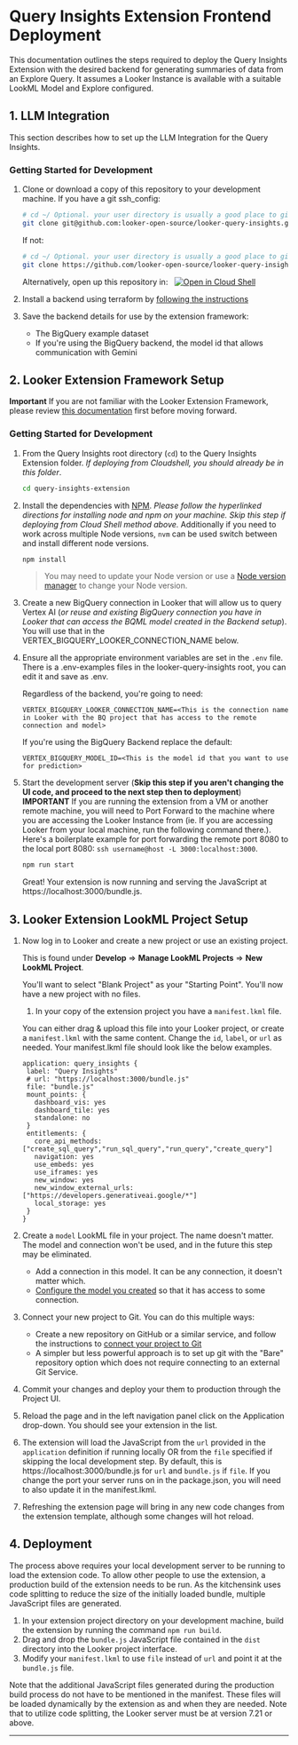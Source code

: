 # Query Insights Extension Frontend Deployment
This documentation outlines the steps required to deploy the Query Insights Extension with the desired backend for generating summaries of data from an Explore Query. It assumes a Looker Instance is available with a suitable LookML Model and Explore configured.

## 1. LLM Integration

This section describes how to set up the LLM Integration for the Query Insights.

### Getting Started for Development

1. Clone or download a copy of this repository to your development machine.
   If you have a git ssh_config:
   ```bash
   # cd ~/ Optional. your user directory is usually a good place to git clone to.
   git clone git@github.com:looker-open-source/looker-query-insights.git
   ```

   If not:
   ```bash
   # cd ~/ Optional. your user directory is usually a good place to git clone to.
   git clone https://github.com/looker-open-source/looker-query-insights.git
   ```
   Alternatively, open up this repository in: &nbsp;
   [![Open in Cloud Shell](https://gstatic.com/cloudssh/images/open-btn.svg)](https://shell.cloud.google.com/cloudshell/editor?cloudshell_git_repo=https://github.com/looker-open-source/looker-query-insights.git&cloudshell_workspace=query-insights-extension)

2. Install a backend using terraform by [following the instructions](../query-insights-backend/README.md)

3. Save the backend details for use by the extension framework:
   
   * The BigQuery example dataset
   * If you're using the BigQuery backend, the model id that allows communication with Gemini

## 2. Looker Extension Framework Setup
**Important** If you are not familiar with the Looker Extension Framework, please review [this documentation](https://developers.looker.com/extensions/overview/) first before moving forward.


### Getting Started for Development

1. From the Query Insights root directory (`cd`) to the Query Insights Extension folder. *If deploying from Cloudshell, you should already be in this folder*.

   ```bash
   cd query-insights-extension
   ```

2. Install the dependencies with [NPM](https://docs.npmjs.com/downloading-and-installing-node-js-and-npm). *Please follow the hyperlinked directions for installing node and npm on your machine. Skip this step if deploying from Cloud Shell method above.* Additionally if you need to work across multiple Node versions, `nvm` can be used switch between and install different node versions.

   ```bash
   npm install
   ```

   > You may need to update your Node version or use a [Node version manager](https://github.com/nvm-sh/nvm) to change your Node version.

3. Create a new BigQuery connection in Looker that will allow us to query Vertex AI (*or reuse and existing BigQuery connection you have in Looker that can access the BQML model created in the Backend setup*). You will use that in the VERTEX_BIGQUERY_LOOKER_CONNECTION_NAME below.

4. Ensure all the appropriate environment variables are set in the `.env` file. There is a .env-examples files in the looker-query-insights root, you can edit it and save as .env. 

   Regardless of the backend, you're going to need:

   ```
   VERTEX_BIGQUERY_LOOKER_CONNECTION_NAME=<This is the connection name in Looker with the BQ project that has access to the remote connection and model>
   ```

   If you're using the BigQuery Backend replace the default:

   ```
   VERTEX_BIGQUERY_MODEL_ID=<This is the model id that you want to use for prediction>
   ```

5. Start the development server (**Skip this step if you aren't changing the UI code, and proceed to the next step then to deployment**)
   **IMPORTANT** If you are running the extension from a VM or another remote machine, you will need to Port Forward to the machine where you are accessing the Looker Instance from (ie. If you are accessing Looker from your local machine, run the following command there.). Here's a boilerplate example for port forwarding the remote port 8080 to the local port 8080:
   `ssh username@host -L 3000:localhost:3000`.

   ```bash
   npm run start
   ```

   Great! Your extension is now running and serving the JavaScript at https://localhost:3000/bundle.js.

## 3. Looker Extension LookML Project Setup

1. Now log in to Looker and create a new project or use an existing project.

   This is found under **Develop** => **Manage LookML Projects** => **New LookML Project**.

   You'll want to select "Blank Project" as your "Starting Point". You'll now have a new project with no files.

   1. In your copy of the extension project you have a `manifest.lkml` file.

   You can either drag & upload this file into your Looker project, or create a `manifest.lkml` with the same content. Change the `id`, `label`, or `url` as needed.  Your manifest.lkml file should look like the below examples.

   ```lookml
   application: query_insights {
    label: "Query Insights"
    # url: "https://localhost:3000/bundle.js"
    file: "bundle.js"
    mount_points: {
      dashboard_vis: yes
      dashboard_tile: yes
      standalone: no
    }
    entitlements: {
      core_api_methods: ["create_sql_query","run_sql_query","run_query","create_query"]
      navigation: yes
      use_embeds: yes
      use_iframes: yes
      new_window: yes
      new_window_external_urls: ["https://developers.generativeai.google/*"]
      local_storage: yes
    }
   }
   ```

2. Create a `model` LookML file in your project. The name doesn't matter. The model and connection won't be used, and in the future this step may be eliminated.

   - Add a connection in this model. It can be any connection, it doesn't matter which.
   - [Configure the model you created](https://docs.looker.com/data-modeling/getting-started/create-projects#configuring_a_model) so that it has access to some connection.

3. Connect your new project to Git. You can do this multiple ways:

   - Create a new repository on GitHub or a similar service, and follow the instructions to [connect your project to Git](https://docs.looker.com/data-modeling/getting-started/setting-up-git-connection)
   - A simpler but less powerful approach is to set up git with the "Bare" repository option which does not require connecting to an external Git Service.

4. Commit your changes and deploy your them to production through the Project UI.

5. Reload the page and in the left navigation panel click on the Application drop-down. You should see your extension in the list.

6. The extension will load the JavaScript from the `url` provided in the `application` definition if running locally OR from the `file` specified if skipping the local development step. By default, this is https://localhost:3000/bundle.js for `url` and `bundle.js` if `file`. If you change the port your server runs on in the package.json, you will need to also update it in the manifest.lkml.

7. Refreshing the extension page will bring in any new code changes from the extension template, although some changes will hot reload.

## 4. Deployment

The process above requires your local development server to be running to load the extension code. To allow other people to use the extension, a production build of the extension needs to be run. As the kitchensink uses code splitting to reduce the size of the initially loaded bundle, multiple JavaScript files are generated.

1. In your extension project directory on your development machine, build the extension by running the command `npm run build`.
2. Drag and drop the `bundle.js` JavaScript file contained in the `dist` directory into the Looker project interface.
3. Modify your `manifest.lkml` to use `file` instead of `url` and point it at the `bundle.js` file.

Note that the additional JavaScript files generated during the production build process do not have to be mentioned in the manifest. These files will be loaded dynamically by the extension as and when they are needed. Note that to utilize code splitting, the Looker server must be at version 7.21 or above.

---